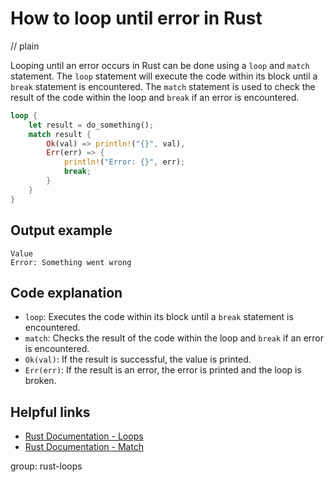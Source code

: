 # How to loop until error in Rust
// plain

Looping until an error occurs in Rust can be done using a `loop` and `match` statement. The `loop` statement will execute the code within its block until a `break` statement is encountered. The `match` statement is used to check the result of the code within the loop and `break` if an error is encountered.

```rust
loop {
    let result = do_something();
    match result {
        Ok(val) => println!("{}", val),
        Err(err) => {
            println!("Error: {}", err);
            break;
        }
    }
}
```

## Output example

```
Value
Error: Something went wrong
```

## Code explanation

- `loop`: Executes the code within its block until a `break` statement is encountered.
- `match`: Checks the result of the code within the loop and `break` if an error is encountered.
- `Ok(val)`: If the result is successful, the value is printed.
- `Err(err)`: If the result is an error, the error is printed and the loop is broken.

## Helpful links
- [Rust Documentation - Loops](https://doc.rust-lang.org/book/ch03-05-control-flow.html#loops)
- [Rust Documentation - Match](https://doc.rust-lang.org/book/ch06-02-match.html)

group: rust-loops